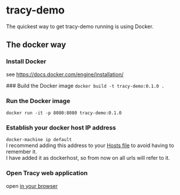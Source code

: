 # tracy-demo
The quickest way to get tracy-demo running is using Docker.

## The docker way
### Install Docker
see https://docs.docker.com/engine/installation/

### Build the Docker image
`docker build -t tracy-demo:0.1.0 .`

### Run the Docker image
`docker run -it -p 8080:8080 tracy-demo:0.1.0`

### Establish your docker host IP address
`docker-machine ip default`<br>
I recommend adding this address to your <a href="https://en.wikipedia.org/wiki/Hosts_(file)">Hosts file</a> to avoid having to remember it.<br>
I have added it as dockerhost, so from now on all urls will refer to it.

### Open Tracy web application
open <a href="http://dockerhost:8080/twa/"/> in your browser
